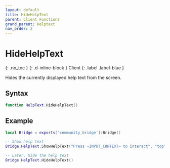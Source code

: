 ```yaml
---
layout: default
title: HideHelpText
parent: Client Functions
grand_parent: Helptext
nav_order: 2
---
```


# HideHelpText
{: .no_toc }
{: .d-inline-block }
Client
{: .label .label-blue }

Hides the currently displayed help text from the screen.

## Syntax

```lua
function HelpText.HideHelpText()
```

## Example

```lua
local Bridge = exports['community_bridge']:Bridge()

-- Show help text
Bridge.HelpText.ShowHelpText("Press ~INPUT_CONTEXT~ to interact", "top")

-- Later, hide the help text
Bridge.HelpText.HideHelpText()
```
